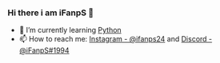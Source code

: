 ### Hi there i am iFanpS 👋

- 🌱 I’m currently learning [Python](https://python.org)
- 📫 How to reach me: [Instagram - @ifanps24](https://instagram.com/ifanps24) and [Discord - @iFanpS#1994](https://discord.gg/PCW8yJMDFJ)

